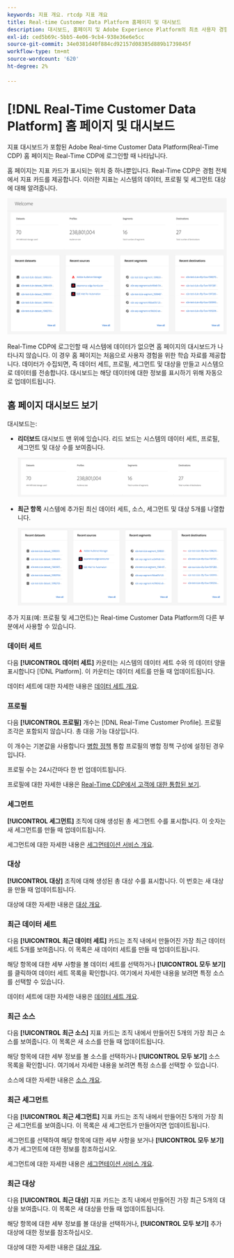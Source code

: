 ```yaml
---
keywords: 지표 개요. rtcdp 지표 개요
title: Real-time Customer Data Platform 홈페이지 및 대시보드
description: 대시보드, 홈페이지 및 Adobe Experience Platform의 최초 사용자 경험
exl-id: ced5b69c-5bb5-4e06-9cb4-938e36e6e5cc
source-git-commit: 34e0381d40f884cd92157d08385d889b1739845f
workflow-type: tm+mt
source-wordcount: '620'
ht-degree: 2%

---
```


# [!DNL Real-Time Customer Data Platform] 홈 페이지 및 대시보드

지표 대시보드가 포함된 Adobe Real-time Customer Data Platform(Real-Time CDP) 홈 페이지는 Real-Time CDP에 로그인할 때 나타납니다.

홈 페이지는 지표 카드가 표시되는 위치 중 하나뿐입니다. Real-Time CDP은 경험 전체에서 지표 카드를 제공합니다. 이러한 지표는 시스템의 데이터, 프로필 및 세그먼트 대상에 대해 알려줍니다.

![image](assets/home.png)

Real-Time CDP에 로그인할 때 시스템에 데이터가 없으면 홈 페이지의 대시보드가 나타나지 않습니다. 이 경우 홈 페이지는 처음으로 사용자 경험을 위한 학습 자료를 제공합니다. 데이터가 수집되면, 즉 <!--sources-->데이터 세트, 프로필, 세그먼트 및 대상을 만들고 시스템으로 데이터를 전송합니다. 대시보드는 해당 데이터에 대한 정보를 표시하기 위해 자동으로 업데이트됩니다<!-- in metric cards-->.

## 홈 페이지 대시보드 보기

<!--The dashboard shows information in several areas. Each category of information displays for the time range shown beneath the data.-->

대시보드는<!-- two areas.-->:

* **리더보드** 대시보드 맨 위에 있습니다. 리드 보드는 시스템의 데이터 세트, 프로필, 세그먼트 및 대상 수를 보여줍니다.

   ![image](assets/leaderboard.png)

<!-- * **Metric cards** display beneath the leaderboard. Metric cards show additional information, such as percentages or trends. Metric cards appear as data is collected.
    ![image](assets/home-metrics.jpg)
Some information is shown in different ways on both the leaderboard and metric cards. -->
* **최근 항목** 시스템에 추가된 최신 데이터 세트, 소스, 세그먼트 및 대상 5개를 나열합니다.

   ![image](assets/recent.png)

추가 지표(예: 프로필 및 세그먼트)는 Real-time Customer Data Platform의 다른 부분에서 사용할 수 있습니다.

### 데이터 세트

다음 **[!UICONTROL 데이터 세트]** 카운터는 시스템의 데이터 세트 수와 의 데이터 양을 표시합니다 [!DNL Platform]. 이 카운터는 데이터 세트를 만들 때 업데이트됩니다.

데이터 세트에 대한 자세한 내용은 [데이터 세트 개요](../catalog/datasets/overview.md).

### 프로필

다음 **[!UICONTROL 프로필]** 개수는 [!DNL Real-Time Customer Profile]. 프로필 조각은 포함되지 않습니다. 총 대응 가능 대상입니다.

이 개수는 기본값을 사용합니다 [병합 정책](profile/merge-policies.md) 통합 프로필의 병합 정책 구성에 설정된 경우입니다.

프로필 수는 24시간마다 한 번 업데이트됩니다.

프로필에 대한 자세한 내용은 [Real-Time CDP에서 고객에 대한 통합된 보기](profile/profile-overview.md).

### 세그먼트

**[!UICONTROL 세그먼트]** 조직에 대해 생성된 총 세그먼트 수를 표시합니다. 이 숫자는 새 세그먼트를 만들 때 업데이트됩니다.

세그먼트에 대한 자세한 내용은 [세그먼테이션 서비스 개요](segmentation/segmentation-overview.md).

### 대상

**[!UICONTROL 대상]** 조직에 대해 생성된 총 대상 수를 표시합니다. 이 번호는 새 대상을 만들 때 업데이트됩니다.

대상에 대한 자세한 내용은 [대상 개요](destinations/overview.md).

<!-- ### Successful profile records

In the leaderboard **[!UICONTROL Successful profile records]** shows the total number of records that have been successfully processed into the profile.

There is also a metric card that shows the percentage of successful records. Select **[!UICONTROL View datasets]** to see more details about the profile records. Hover over the colored area of the graph to see additional details:

![image](assets/home-profilerecords-details.PNG)

The number of successful profile records is updated hourly. 

For more information about profiles, see [A unified view of your customer in Real-Time CDP](profile/profile-overview.md).

### Total profile records

The **[!UICONTROL Total profile records]** metric card shows the total number of data records enabled to feed into the profiles, and the percentage that are successful, updated once per day. This does not include all data in the data lake, because some data might not be enabled to feed into the profiles.

 Hover over the colored area of the graph to see additional details about the successful profiles:

![image](assets/home-profile-details.PNG)

Select **[!UICONTROL View profiles]** to see more details about the profile records.

For more information about profiles, see [A unified view of your customer in Real-Time CDP](profile/profile-overview.md).

For more information about viewing a specific profile, see [Profile viewer](profile/profile-viewer.md).

### Failed profile records

In the leaderboard, **[!UICONTROL Failed profile records]** counts the number of records that failed to process into the profile.

The **[!UICONTROL Failed profile records]** metric card shows this count, and includes a graphical representation that helps you see how failures have trended during the time shown below the graphic. This chart is updated hourly. Select **[!UICONTROL View datasets]** to see more details about the profile records.

The number of failed profile records is updated hourly. -->

### 최근 데이터 세트

다음 **[!UICONTROL 최근 데이터 세트]** 카드는 조직 내에서 만들어진 가장 최근 데이터 세트 5개를 보여줍니다. 이 목록은 새 데이터 세트를 만들 때 업데이트됩니다.

해당 항목에 대한 세부 사항을 볼 데이터 세트를 선택하거나 **[!UICONTROL 모두 보기]** 를 클릭하여 데이터 세트 목록을 확인합니다. 여기에서 자세한 내용을 보려면 특정 소스를 선택할 수 있습니다.

데이터 세트에 대한 자세한 내용은 [데이터 세트 개요](../catalog/datasets/overview.md).

### 최근 소스

다음 **[!UICONTROL 최근 소스]** 지표 카드는 조직 내에서 만들어진 5개의 가장 최근 소스를 보여줍니다. 이 목록은 새 소스를 만들 때 업데이트됩니다.

해당 항목에 대한 세부 정보를 볼 소스를 선택하거나 **[!UICONTROL 모두 보기]** 소스 목록을 확인합니다. 여기에서 자세한 내용을 보려면 특정 소스를 선택할 수 있습니다.

소스에 대한 자세한 내용은 [소스 개요](sources/sources-overview.md).

### 최근 세그먼트

다음 **[!UICONTROL 최근 세그먼트]** 지표 카드는 조직 내에서 만들어진 5개의 가장 최근 세그먼트를 보여줍니다. 이 목록은 새 세그먼트가 만들어지면 업데이트됩니다.

세그먼트를 선택하여 해당 항목에 대한 세부 사항을 보거나 **[!UICONTROL 모두 보기]** 추가 세그먼트에 대한 정보를 참조하십시오.

세그먼트에 대한 자세한 내용은 [세그먼테이션 서비스 개요](segmentation/segmentation-overview.md).

### 최근 대상

다음 **[!UICONTROL 최근 대상]** 지표 카드는 조직 내에서 만들어진 가장 최근 5개의 대상을 보여줍니다. 이 목록은 새 대상을 만들 때 업데이트됩니다.

해당 항목에 대한 세부 정보를 볼 대상을 선택하거나, **[!UICONTROL 모두 보기]** 추가 대상에 대한 정보를 참조하십시오.

대상에 대한 자세한 내용은 [대상 개요](destinations/overview.md).
